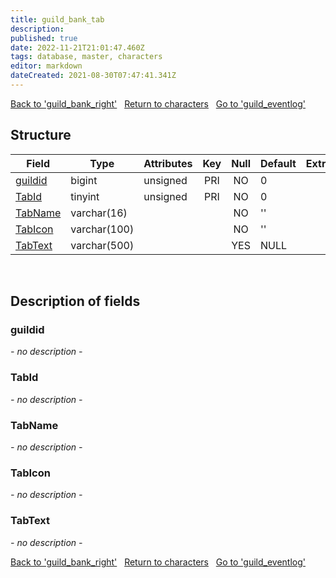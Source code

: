```yaml
---
title: guild_bank_tab
description: 
published: true
date: 2022-11-21T21:01:47.460Z
tags: database, master, characters
editor: markdown
dateCreated: 2021-08-30T07:47:41.341Z
---
```


<a href="https://trinitycore.info/en/database/master/characters/guild_bank_right" class="mt-5 v-btn v-btn--depressed v-btn--flat v-btn--outlined theme--light v-size--default darkblue--text text--lighten-3"><span class="v-btn__content"><i aria-hidden="true" class="v-icon notranslate v-icon--left mdi mdi-arrow-left theme--light"></i><span>Back to 'guild_bank_right'</span></span></a>&nbsp;&nbsp;&nbsp;<a href="https://trinitycore.info/en/database/master/characters/home" class="mt-5 v-btn v-btn--depressed v-btn--flat v-btn--outlined theme--light v-size--default darkblue--text text--lighten-3"><span class="v-btn__content"><i aria-hidden="true" class="v-icon notranslate v-icon--left mdi mdi-home-outline theme--light"></i><span>Return to characters</span></span></a>&nbsp;&nbsp;&nbsp;<a href="https://trinitycore.info/en/database/master/characters/guild_eventlog" class="mt-5 v-btn v-btn--depressed v-btn--flat v-btn--outlined theme--light v-size--default darkblue--text text--lighten-3"><span class="v-btn__content"><span>Go to 'guild_eventlog'</span><i aria-hidden="true" class="v-icon notranslate v-icon--right mdi mdi-arrow-right theme--light"></i></span></a>

## Structure

| Field | Type | Attributes | Key | Null | Default | Extra | Comment |
| --- | --- | --- | :---: | :---: | --- | --- | --- |
| [guildid](#guildid) | bigint | unsigned | PRI | NO | 0 |  |  |
| [TabId](#tabid) | tinyint | unsigned | PRI | NO | 0 |  |  |
| [TabName](#tabname) | varchar(16) |  |  | NO | '' |  |  |
| [TabIcon](#tabicon) | varchar(100) |  |  | NO | '' |  |  |
| [TabText](#tabtext) | varchar(500) |  |  | YES | NULL |  |  |
&nbsp;
## Description of fields

### guildid
*- no description -*
&nbsp;

### TabId
*- no description -*
&nbsp;

### TabName
*- no description -*
&nbsp;

### TabIcon
*- no description -*
&nbsp;

### TabText
*- no description -*
&nbsp;

<a href="https://trinitycore.info/en/database/master/characters/guild_bank_right" class="mt-5 v-btn v-btn--depressed v-btn--flat v-btn--outlined theme--light v-size--default darkblue--text text--lighten-3"><span class="v-btn__content"><i aria-hidden="true" class="v-icon notranslate v-icon--left mdi mdi-arrow-left theme--light"></i><span>Back to 'guild_bank_right'</span></span></a>&nbsp;&nbsp;&nbsp;<a href="https://trinitycore.info/en/database/master/characters/home" class="mt-5 v-btn v-btn--depressed v-btn--flat v-btn--outlined theme--light v-size--default darkblue--text text--lighten-3"><span class="v-btn__content"><i aria-hidden="true" class="v-icon notranslate v-icon--left mdi mdi-home-outline theme--light"></i><span>Return to characters</span></span></a>&nbsp;&nbsp;&nbsp;<a href="https://trinitycore.info/en/database/master/characters/guild_eventlog" class="mt-5 v-btn v-btn--depressed v-btn--flat v-btn--outlined theme--light v-size--default darkblue--text text--lighten-3"><span class="v-btn__content"><span>Go to 'guild_eventlog'</span><i aria-hidden="true" class="v-icon notranslate v-icon--right mdi mdi-arrow-right theme--light"></i></span></a>
